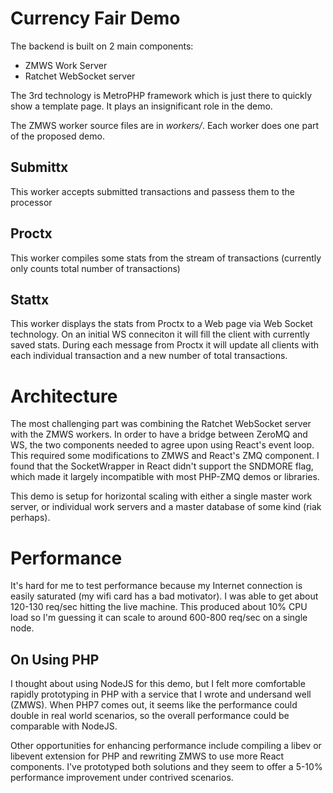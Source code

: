 Currency Fair Demo
=====

The backend is built on 2 main components:
 
 * ZMWS Work Server
 * Ratchet WebSocket server

The 3rd technology is MetroPHP framework which is just there to quickly show a template page.  It plays an insignificant role in the demo.

The ZMWS worker source files are in _workers/_.  Each worker does one part of the proposed demo.

Submittx
-----
This worker accepts submitted transactions and passess them to the processor

Proctx
----
This worker compiles some stats from the stream of transactions (currently only counts total number of transactions)

Stattx
----
This worker displays the stats from Proctx to a Web page via Web Socket technology.  On an initial WS conneciton it will fill the client with currently saved stats.  During each message from Proctx it will update all clients with each individual transaction and a new number of total transactions.

Architecture
=====
The most challenging part was combining the Ratchet WebSocket server with the ZMWS workers.  In order to have a bridge between ZeroMQ and WS, the two components needed to agree upon using React's event loop.  This required some modifications to ZMWS and React's ZMQ component.  I found that the SocketWrapper in React didn't support the SNDMORE flag, which made it largely incompatible with most PHP-ZMQ demos or libraries.

This demo is setup for horizontal scaling with either a single master work server, or individual work servers and a master database of some kind (riak perhaps).


Performance
======
It's hard for me to test performance because my Internet connection is easily saturated (my wifi card has a bad motivator).  I was able to get about 120-130 req/sec hitting the live machine.  This produced about 10% CPU load so I'm guessing it can scale to around 600-800 req/sec on a single node.

On Using PHP
---
I thought about using NodeJS for this demo, but I felt more comfortable rapidly prototyping in PHP with a service that I wrote and undersand well (ZMWS).  When PHP7 comes out, it seems like the performance could double in real world scenarios, so the overall performance could be comparable with NodeJS.

Other opportunities for enhancing performance include compiling a libev or libevent extension for PHP and rewriting ZMWS to use more React components.  I've prototyped both solutions and they seem to offer a 5-10% performance improvement under contrived scenarios.
